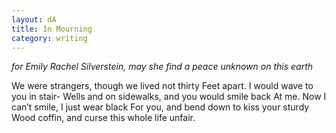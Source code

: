 ```yaml
---
layout: dA
title: In Mourning
category: writing
---
```


*for Emily Rachel Silverstein,
may she find a peace unknown on this earth*

We were strangers, though we lived not thirty
Feet apart.  I would wave to you in stair-
Wells and on sidewalks, and you would smile back
At me.  Now I can’t smile, I just wear black
For you, and bend down to kiss your sturdy
Wood coffin, and curse this whole life unfair.
